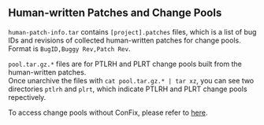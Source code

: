## Human-written Patches and Change Pools 

`human-patch-info.tar` contains `[project].patches` files, which is a list of bug IDs and revisions of collected human-written patches for change pools.  
Format is `BugID,Buggy Rev,Patch Rev`.  

`pool.tar.gz.*` files are for PTLRH and PLRT change pools built from the human-written patches.  
Once unarchive the files with `cat pool.tar.gz.* | tar xz`, you can see two directories `ptlrh` and `plrt`, which indicate PTLRH and PLRT change pools repectively.  

To access change pools without ConFix, please refer to [here](https://github.com/thwak/confix2019result#using-collected-human-written-changes-from-change-pools).   

